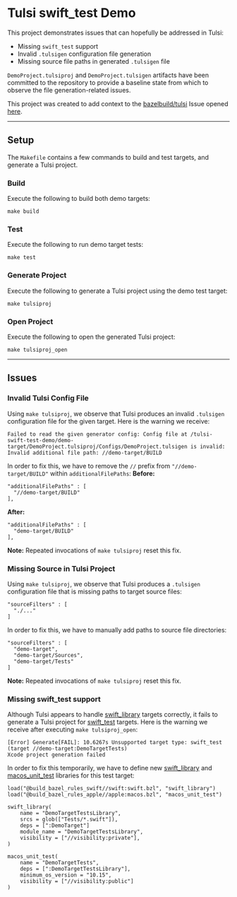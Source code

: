 # Tulsi swift_test Demo
This project demonstrates issues that can hopefully be addressed in Tulsi:
- Missing `swift_test` support
- Invalid `.tulsigen` configuration file generation
- Missing source file paths in generated `.tulsigen` file

`DemoProject.tulsiproj` and `DemoProject.tulsigen` artifacts have been committed to the repository to provide a baseline state from which to observe the file generation-related issues.

This project was created to add context to the [bazelbuild/tulsi](https://github.com/bazelbuild/tulsi) Issue opened [here](https://github.com/bazelbuild/tulsi/issues/224).

---

## Setup
The `Makefile` contains a few commands to build and test targets, and generate a Tulsi project.

### Build
Execute the following to build both demo targets:
```
make build
```

### Test
Execute the following to run demo target tests:
```
make test
```

### Generate Project
Execute the following to generate a Tulsi project using the demo test target:
```
make tulsiproj
```

### Open Project
Execute the following to open the generated Tulsi project:
```
make tulsiproj_open
```

---

## Issues

### Invalid Tulsi Config File
Using `make tulsiproj`, we observe that Tulsi produces an invalid `.tulsigen` configuration file for the given target. Here is the warning we receive:
```
Failed to read the given generator config: Config file at /tulsi-swift-test-demo/demo-target/DemoProject.tulsiproj/Configs/DemoProject.tulsigen is invalid: Invalid additional file path: //demo-target/BUILD
```

In order to fix this, we have to remove the `//` prefix from `"//demo-target/BUILD"` within `additionalFilePaths`:
**Before:**
```
"additionalFilePaths" : [
  "//demo-target/BUILD"
],
```

**After:**
```
"additionalFilePaths" : [
  "demo-target/BUILD"
],
```

**Note:** Repeated invocations of `make tulsiproj` reset this fix.

### Missing Source in Tulsi Project
Using `make tulsiproj`, we observe that Tulsi produces a `.tulsigen` configuration file that is missing paths to target source files:
```
"sourceFilters" : [
  "./..."
]
```

In order to fix this, we have to manually add paths to source file directories:
```
"sourceFilters" : [
  "demo-target",
  "demo-target/Sources",
  "demo-target/Tests"
]
```

**Note:** Repeated invocations of `make tulsiproj` reset this fix.

### Missing swift_test support
Although Tulsi appears to handle [swift_library](https://github.com/bazelbuild/rules_swift/blob/9d472c1a0124a2f06ee234ce64fa174cba0637c9/swift/swift.bzl#L80) targets correctly, it fails to generate a Tulsi project for [swift_test](https://github.com/bazelbuild/rules_swift/blob/9d472c1a0124a2f06ee234ce64fa174cba0637c9/swift/swift.bzl#L81) targets. Here is the warning we receive after executing `make tulsiproj_open`:
```
[Error] Generate[FAIL]: 10.6267s Unsupported target type: swift_test (target //demo-target:DemoTargetTests)
Xcode project generation failed
```

In order to fix this temporarily, we have to define new [swift_library](https://github.com/bazelbuild/rules_swift/blob/9d472c1a0124a2f06ee234ce64fa174cba0637c9/swift/swift.bzl#L80) and [macos_unit_test](https://github.com/bazelbuild/rules_apple/blob/5819dc78d9233dce35d546f7a69690f075bbf1e5/apple/macos.bzl#L310) libraries for this test target:
```
load("@build_bazel_rules_swift//swift:swift.bzl", "swift_library")
load("@build_bazel_rules_apple//apple:macos.bzl", "macos_unit_test")

swift_library(
    name = "DemoTargetTestsLibrary",
    srcs = glob(["Tests/*.swift"]),
    deps = [":DemoTarget"]
    module_name = "DemoTargetTestsLibrary",
    visibility = ["//visibility:private"],
)

macos_unit_test(
    name = "DemoTargetTests",
    deps = [":DemoTargetTestsLibrary"],
    minimum_os_version = "10.15",
    visibility = ["//visibility:public"]
)
```
